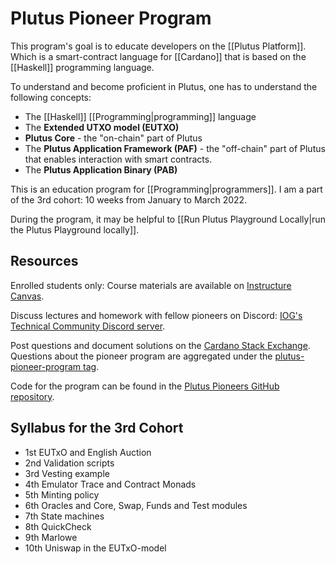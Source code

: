 # Plutus Pioneer Program
This program's goal is to educate developers on the [[Plutus Platform]]. Which is a smart-contract language for [[Cardano]] that is based on the [[Haskell]] programming language.

To understand and become proficient in Plutus, one has to understand the following concepts:

- The [[Haskell]] [[Programming|programming]] language
- The **Extended UTXO model (EUTXO)**
- **Plutus Core** - the "on-chain" part of Plutus
- The **Plutus Application Framework (PAF)** - the "off-chain" part of Plutus that enables interaction with smart contracts.
- The **Plutus Application Binary (PAB)**

This is an education program for [[Programming|programmers]]. I am a part of the 3rd cohort: 10 weeks from January to March 2022.

During the program, it may be helpful to [[Run Plutus Playground Locally|run the Plutus Playground locally]].

## Resources
Enrolled students only: Course materials are available on [Instructure Canvas](https://canvas.instructure.com/).

Discuss lectures and homework with fellow pioneers on Discord: [IOG's Technical Community Discord server](https://discord.gg/WmSVtQ5PjZ).

Post questions and document solutions on the [Cardano Stack Exchange](https://cardano.stackexchange.com/). Questions about the pioneer program are aggregated under the [plutus-pioneer-program tag](https://cardano.stackexchange.com/questions/tagged/plutus-pioneer-program).

Code for the program can be found in the [Plutus Pioneers GitHub repository](https://github.com/input-output-hk/plutus-pioneer-program).

## Syllabus for the 3rd Cohort
-   1st EUTxO and English Auction
-   2nd Validation scripts
-   3rd Vesting example
-   4th Emulator Trace and Contract Monads
-   5th Minting policy
-   6th Oracles and Core, Swap, Funds and Test modules
-   7th State machines
-   8th QuickCheck
-   9th Marlowe
-   10th Uniswap in the EUTxO-model

